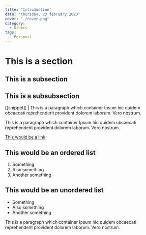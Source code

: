 ```yaml
---
title: "Introduction"
date: "thursday, 23 february 2020"
cover: "./cover.png"
category:
  - Others
tags:
  - Personal
---
```


# This is a section
## This is a subsection
## This is a subsubsection

[[snippet]]
| This is a paragraph which container Ipsum hic quidem obcaecati reprehenderit provident dolorem laborum. Vero nostrum.


This is a paragraph which container Ipsum hic quidem obcaecati reprehenderit provident dolorem laborum. Vero nostrum.

[This would be a link](google.com)

## This would be an ordered list
1. Something
2. Also something
3. Another something

## This would be an unordered list
  - Something
  - Also something
  - Another something

This is a paragraph which container Ipsum hic quidem obcaecati reprehenderit provident dolorem laborum. Vero nostrum.
